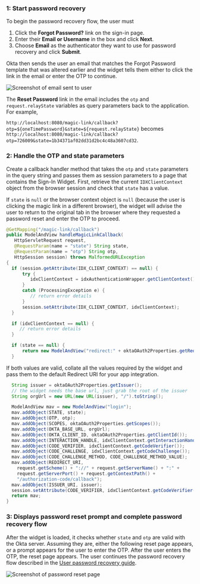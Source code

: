 ### 1: Start password recovery

To begin the password recovery flow, the user must

1. Click the **Forgot Password?** link on the sign-in page.
2. Enter their **Email or Username** in the box and click **Next**.
3. Choose **Email** as the authenticator they want to use for password recovery and click **Submit**.

Okta then sends the user an email that matches the Forgot Password template that was altered earlier and the widget tells them either to click the link in the email or enter the OTP to continue.

<div class="common-image-format">

![Screenshot of email sent to user](/img/advanced-use-cases/custom-pwd-recovery-custom-email.png "Password Recovery Email")

</div>

The **Reset Password** link in the email includes the `otp` and `request.relayState` variables as query parameters back to the application. For example,

`http://localhost:8080/magic-link/callback?otp=${oneTimePassword}&state=${request.relayState}` becomes `http://localhost:8080/magic-link/callback?otp=726009&state=1b34371af02dd31d2bc4c48a3607cd32`.

### 2: Handle the OTP and state parameters

Create a callback handler method that takes the `otp` and `state` parameters in the query string and passes them as session parameters to a page that contains the Sign-In Widget. First, retrieve the current `IDXClientContext` object from the browser session and check that `state` has a value.

If `state` is `null` or the browser context object is `null` (because the user is clicking the magic link in a different browser), the widget will advise the user to return to the original tab in the browser where they requested a password reset and enter the OTP to proceed.

```java
@GetMapping("/magic-link/callback")
public ModelAndView handleMagicLinkCallback(
   HttpServletRequest request,
   @RequestParam(name = "state") String state,
   @RequestParam(name = "otp") String otp,
   HttpSession session) throws MalformedURLException
{
  if (session.getAttribute(IDX_CLIENT_CONTEXT) == null) {
      try {
         idxClientContext = idxAuthenticationWrapper.getClientContext();
      }
      catch (ProcessingException e) {
         // return error details
      }
      session.setAttribute(IDX_CLIENT_CONTEXT, idxClientContext);
  }

  if (idxClientContext == null) {
     // return error details
  }

  if (state == null) {
      return new ModelAndView("redirect:" + oktaOAuth2Properties.getRedirectUri());
  }

```

If both values are valid, collate all the values required by the widget and pass them to the default Redirect URI for your app integration.

```java
  String issuer = oktaOAuth2Properties.getIssuer();
  // the widget needs the base url, just grab the root of the issuer
  String orgUrl = new URL(new URL(issuer), "/").toString();

  ModelAndView mav = new ModelAndView("login");
  mav.addObject(STATE, state);
  mav.addObject(OTP, otp);
  mav.addObject(SCOPES, oktaOAuth2Properties.getScopes());
  mav.addObject(OKTA_BASE_URL, orgUrl);
  mav.addObject(OKTA_CLIENT_ID, oktaOAuth2Properties.getClientId());
  mav.addObject(INTERACTION_HANDLE, idxClientContext.getInteractionHandle());
  mav.addObject(CODE_VERIFIER, idxClientContext.getCodeVerifier());
  mav.addObject(CODE_CHALLENGE, idxClientContext.getCodeChallenge());
  mav.addObject(CODE_CHALLENGE_METHOD, CODE_CHALLENGE_METHOD_VALUE);
  mav.addObject(REDIRECT_URI,
    request.getScheme() + "://" + request.getServerName() + ":" +
    request.getServerPort() + request.getContextPath() +
    "/authorization-code/callback");
  mav.addObject(ISSUER_URI, issuer);
  session.setAttribute(CODE_VERIFIER, idxClientContext.getCodeVerifier());
  return mav;
}
```

### 3: Displays password reset prompt and complete password recovery flow

After the widget is loaded, it checks whether `state` and `otp` are valid with the Okta server. Assuming they are, either the following reset page appears, or a prompt appears for the user to enter the OTP. After the user enters the OTP, the reset page appears. The user continues the password recovery flow described in the [User password recovery guide](/docs/guides/oie-embedded-sdk-use-case-pwd-recovery-mfa/java/main/).

<div class="common-image-format">

![Screenshot of password reset page](/img/advanced-use-cases/java-custom-pwd-recovery-custom-siw-reset-pwd-page.png "Password Reset Page")

</div>
